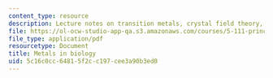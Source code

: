 ```yaml
---
content_type: resource
description: Lecture notes on transition metals, crystal field theory, and magnetism.
file: https://ol-ocw-studio-app-qa.s3.amazonaws.com/courses/5-111-principles-of-chemical-science-fall-2008/5c16c0cc64815f2cc197cee3a90b3ed0_lecnotes29.pdf
file_type: application/pdf
resourcetype: Document
title: Metals in biology
uid: 5c16c0cc-6481-5f2c-c197-cee3a90b3ed0
---
```

